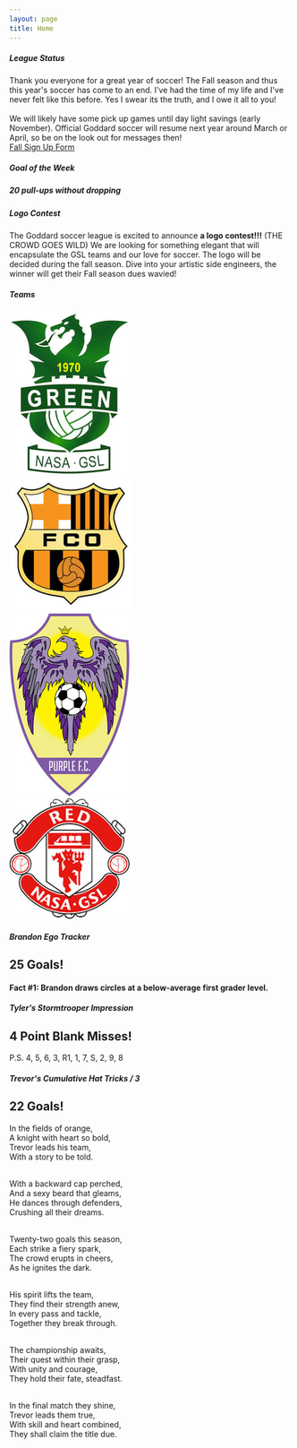 ```yaml
---
layout: page
title: Home
---
```


<script>
    const sound = new Audio();
    function playSound(filename) {
        console.log("Playing song: " + filename);
        sound.src = "/assets/audio/" + filename + ".mp3";
        sound.play();
    }
</script>

<!-- begin row sign up -->
<div class="card text-center mt-3 bg-theme">
<div class="card-header text-center bg-light">
    <h5>League Status</h5>
</div>
<div class="card-body">
<div class="row" markdown=1>
Thank you everyone for a great year of soccer! The Fall season and thus this year's soccer has come to an end. I've had the time of my life and I've never felt like this before. Yes I swear its the truth, and I owe it all to you!
<br><br>
We will likely have some pick up games until day light savings (early November). Official Goddard soccer will resume next year around March or April, so be on the look out for messages then!
</div>
<div class="row px-3 ">
<!-- <div class="col-md-6 mt-3">
    <a type="button" class="btn btn-primary col-6" href="https://forms.gle/iggf2sibER2xtd7z8">Spring Sign Up Form</a>
</div> -->
<div class="col-md-12 mt-3">
    <a type="button" class="btn bg-button col-6" href="https://forms.gle/YN3VdfuhnKLRoKez9">Fall Sign Up Form</a>
</div>
</div>
</div>
</div>

<!-- begin goal of the week -->
<div class="card text-center mt-3 bg-theme">
<div class="card-header text-center bg-light">
    <h5>Goal of the Week</h5>
</div>
<div class="card-body">
<div class="row text-white">
    <h5 class="m-0">20 pull-ups without dropping</h5>
</div>
</div>
</div>

<!-- begin logo contest -->
<div class="card text-center mt-3 bg-theme">
<div class="card-header text-center bg-light">
    <h5>Logo Contest</h5>
</div>
<div class="card-body">
<div class="row" markdown=1>
The Goddard soccer league is excited to announce <strong class="text-rainbow">a logo contest!!!</strong> (THE CROWD GOES WILD) We are looking for something elegant that will encapsulate the GSL teams and our love for soccer. The logo will be decided during the fall season. Dive into your artistic side engineers, the winner will get their Fall season dues wavied!
</div>
</div>
</div>

<!-- begin row champ video -->
<!-- <div class="card bg-light text-center my-3">
<div class="card-header text-center">
    2023 Championship Game
</div>
<div class="card-body">
    <!-- <script>
        randInt = Math.floor(Math.random() * 2) + 1;
        document.write('<img src="/images/2023-' + randInt + '.jpg" class="img-fluid w-100 rounded"/>');
    </script>
    <video width="100%" poster="/assets/img/2023/GSL-Championship-2023.png" controls>
        <source src="/assets/img/2023/GSL-Championship-2023.webm" type="video/webm">
        <source src="/assets/img/2023/GSL-Championship-2023.mp4" type="video/mp4">
    </video>

</div>
</div> -->

<!-- begin row teams -->
<div class="card text-center mt-3 bg-theme">
<div class="card-header text-center bg-light">
    <h5>Teams</h5>
</div>
<div class="card-body">
<div class="row">
    <div class="col-3 my-auto">
        <a href="/rosters">
            <img src="/images/teams/green.jpg" class="img-fluid rounded"/>
        </a>
    </div>
    <div class="col-3 my-auto">
        <a href="/rosters">
            <img src="/images/teams/orange.jpg" class="img-fluid rounded"/>
        </a>
    </div>
    <div class="col-3 my-auto">
        <a href="/rosters">
            <img src="/images/teams/purple.jpg" class="img-fluid rounded"/>
        </a>
    </div>
    <div class="col-3 my-auto">
        <a href="/rosters">
            <img src="/images/teams/red.jpg" class="img-fluid rounded"/>
        </a>
    </div>
</div>
</div>
</div>

<!-- begin row leading goal scorer -->
<script>
    const bfacts = [
        "Brandon draws circles at a below-average first grader level.",
        "Brandon spits out the sunflower seeds and eats the shells.",
        "Brandon swapped the water pipes out for lead ones because he likes the taste.",
        "Brandon doesn't think Shania Twain is the greatest country singer of all time.",
        "Brandon puts one chopstick in each hand and uses the wide end.",
        "Brandon doesn't like dogs because they \"want to hang out too much\".",
        "Brandon thinks Allie should have stayed with Lon instead choosing Noah.",
        "Brandon tapes every Dane Cook stand up routine on his VCR.",
        "Brandon can't pronounce basic words like \"water\" and \"Florida\".",
        "Brandon has totaled a car in a driveway.",
        "Brandon thinks we should move the nation's capitol to Des Moines.",
        "Brandon was glad Jeopardy moved on from Alex Trebek.",
        "Brandon celebrates on Harambe rememberance day.",
        "Brandon shuffles playing cards face up.",
        "Brandon has missed penalty kicks for throw ins.",
        "Brandon holds computer mice with two hands.",
        "Brandon complains that Sesame Street \"isn't political enough\".",
        "Brandon brings his own sand to the beach because \"beach sand is too coarse\".",
        "Brandon thinks the fuchsia crayons have a more refined taste than the sea green crayons.",
        "Brandon doesn't sing happy birthday to children under 10.",
        "Brandon orders sparkling water at beer gardens.",
        "Brandon doesn't think Hakuna Matata is a wonderful phrase.",
        "Brandon maintains that Pokemon should be pay-to-win.",
        "Brandon uses hydroponics to grow mosquito larvae.",
        "Brandon protested the release of Harry Potter and the Deathly Hallows.",
        "Brandon didn't think McCarthyism involved any unlawful persecution or fear mongering.",
        "Brandon wishes Halloween was always held on a school night.",
        "Brandon is happy the polar ice caps are melting so that \"Santa has no home\".",
        "Brandon advocates against the installation of wheelchair accessibility ramps.",
        "Brandon licks his fingers after every cheeseball, even when sharing.",
        "Brandon was caught trying to sabatoge a Super Soaker manufacturing plant.",
        "Brandon buys taxidermied deer legs to \"trample his neighbor's flower garden without arousing suspicion\".",
        "Brandon once brought a ladle to a knife fight.",
        "Brandon thinks the Golgi apparatus is the powerhouse of the cell.",
        "Brandon loves Dreamworks Madagascar but doesn't even know the name of the zebra.",
        "Brandon hallucinated a new chess piece, like a queen that can only move one square.",
        "Brandon claims to have a black belt, but its from the boy's department at Kohls.",
        "Brandon only knows the dry cereal guy living on Drury Lane.",
        "Brandon has invented 17 forms of metastatic cancer to date.",
        "Brandon believes Napoleon's Russian campaign was a strategic masterclass.",
        "Brandon has gotten mostly A's and a few B's on breathalyzer tests.",
        "Brandon beat a koala in a head to head duel the koala didn't know about.",
        "Brandon turns around and goes back upon encountering two roads diverging in a wood.",
        "Brandon always gives a standing ovation when the plane lands.",
        "Brandon is under the impression McLovin learned to drive in Pennsylvania.",
        "Brandon thinks horseradish sauce was concocted by \"hardcore left-wing media pundits\".",
        "Brandon doesn't understand why cheaters have to eat so much pumpkin, but \"it is delicious\".",
        "Brandon buys two gallons of 2% milk and mixes them because he only drinks 4%.",
        "Brandon is an avid cubic-Neptuner.",
        "Brandon considers Nickleback's 2nd album, The State, to be more \"sensual \" than Curb, their 1st.",
        "Brandon thinks the prime meridian is latitudinal.",
        "Brandon wanted to be a debt collector specifically for \"impovershied single mothers\" growing up.",
        "Brandon once said the Shrek soundtrack is \"like no cap pretty mid skibidi rizzler\".",
        "Brandon brings wire cutters to karoke night because he doesn't like how excited people get.",
        "Brandon lives in a reality based in object impermanence.",
        "Brandon once received a speeding ticket for driving down an elementary school hallway.",
        "Brandon files complaints if the flight attendent isn't there within 45 seconds.",
        "Brandon thinks he is impervious to the Dunning-Kruger effect.",
        "Brandon has been banned from the Twilight subreddit on several accounts for being a Team Edward ultra.",
        "Brandon says Gilgamesh from Virgil's The Odyssey is the most Kafkaesque Shakesperean character.",
        "Brandon wants bird watching to require a commericial license.",
        "Brandon refers to his coworkers as \"chat\" during online meetings.",
        "Brandon puts cream cheese in the hole of his bagels.",
        "Brandon watches Attack of the Clones for the \"heart-wrenching romantic dialogue\".",
        "Brandon has never found Waldo and no longer believes in his existence.",
        "Brandon wrote a sing-along musical sequel to Bambi where Thumper dies in a bear trap.",
        "Brandon haggles at the dollar store.",
        "Brandon bought an over the air high definition TV antenna for his Teletubbies onesie.",
        "Brandon thinks the second cut is deeper.",
        "Brandon brags about having a genetic predisposition to homochromia.",
        "Brandon tried to re-invigorate the Sneetch belly star market.",
    ];

    function bfactGen() {
        bfactsInt = Math.floor(Math.random() * bfacts.length);
        document.getElementById("bfact").innerHTML = 'Fact #' + (bfactsInt+1) + ': ' + bfacts[bfactsInt];
    }
</script>

<div class="card text-center mt-3 bg-rainbow">
<div class="card-header text-center bg-light">
    <h5>Brandon Ego Tracker</h5>
</div>
<div class="card-body" onclick="playSound('hero'); bfactGen();" markdown=1>
<div class="d-flex justify-content-center">
<div class="overflow-auto w-100">

<h2>25 Goals!</h2>
<h4 id="bfact">Fact #1: Brandon draws circles at a below-average first grader level.</h4>

<script>
    bfactGen();
</script>

</div>
</div>
</div>
</div>

<div class="card text-center mt-3 bg-mono">
<div class="card-header text-center bg-light">
    <h5>Tyler's Stormtrooper Impression</h5>
</div>
<div class="card-body" onclick="playSound('bad-day');" markdown=1>
<div class="d-flex justify-content-center">
<div class="overflow-auto w-100">

<h2>4 Point Blank Misses!</h2>
<p>P.S. 4, 5, 6, 3, R1, 1, 7, S, 2, 9, 8</p>

</div>
</div>
</div>
</div>


<div class="card text-center mt-3 bg-sunset">
<div class="card-header text-center bg-light">
    <h5>Trevor's Cumulative Hat Tricks / 3</h5>
</div>
<div class="card-body" onclick="playSound('scotland-the-brave');" markdown=1>
<div class="d-flex justify-content-center">
<div class="overflow-auto w-100">

<h2>22 Goals!</h2>

In the fields of orange,<br>
A knight with heart so bold,<br>
Trevor leads his team,<br>
With a story to be told.<br><br>

With a backward cap perched,<br>
And a sexy beard that gleams,<br>
He dances through defenders,<br>
Crushing all their dreams.<br><br>

Twenty-two goals this season,<br>
Each strike a fiery spark,<br>
The crowd erupts in cheers,<br>
As he ignites the dark.<br><br>

His spirit lifts the team,<br>
They find their strength anew,<br>
In every pass and tackle,<br>
Together they break through.<br><br>

The championship awaits,<br>
Their quest within their grasp,<br>
With unity and courage,<br>
They hold their fate, steadfast.<br><br>

In the final match they shine,<br>
Trevor leads them true,<br>
With skill and heart combined,<br>
They shall claim the title due.

</div>
</div>
</div>
</div>
